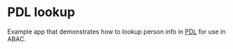 # PDL lookup

Example app that demonstrates how to lookup person info in [PDL](https://navikt.github.io/pdl/)
for use in ABAC.



